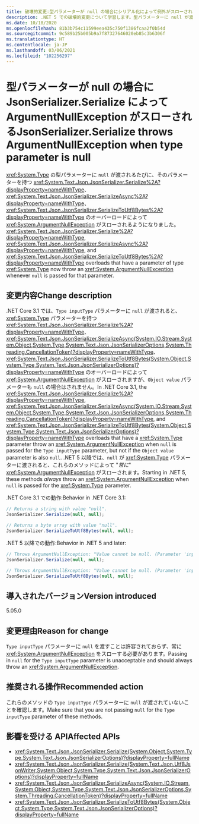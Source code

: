 ```yaml
---
title: 破壊的変更:型パラメーターが null の場合にシリアル化によって例外がスローされる
description: .NET 5 での破壊的変更について学習します。型パラメーターに null が渡されるたびに、そのパラメーターを持つ JsonSerialize シリアル化メソッドによって例外がスローされるようになりました。
ms.date: 10/18/2020
ms.openlocfilehash: 81b3b754c11599eea435c750f1386fcaa2f0b54d
ms.sourcegitcommit: 9c589b25b005b9a7f87327646020eb85c3b6306f
ms.translationtype: HT
ms.contentlocale: ja-JP
ms.lasthandoff: 03/06/2021
ms.locfileid: "102256297"
---
```

# <a name="jsonserializerserialize-throws-argumentnullexception-when-type-parameter-is-null"></a><span data-ttu-id="30e70-103">型パラメーターが null の場合に JsonSerializer.Serialize によって ArgumentNullException がスローされる</span><span class="sxs-lookup"><span data-stu-id="30e70-103">JsonSerializer.Serialize throws ArgumentNullException when type parameter is null</span></span>

<span data-ttu-id="30e70-104"><xref:System.Type> の型パラメーターに `null` が渡されるたびに、そのパラメーターを持つ <xref:System.Text.Json.JsonSerializer.Serialize%2A?displayProperty=nameWithType>、<xref:System.Text.Json.JsonSerializer.SerializeAsync%2A?displayProperty=nameWithType>、<xref:System.Text.Json.JsonSerializer.SerializeToUtf8Bytes%2A?displayProperty=nameWithType> のオーバーロードによって <xref:System.ArgumentNullException> がスローされるようになりました。</span><span class="sxs-lookup"><span data-stu-id="30e70-104"><xref:System.Text.Json.JsonSerializer.Serialize%2A?displayProperty=nameWithType>, <xref:System.Text.Json.JsonSerializer.SerializeAsync%2A?displayProperty=nameWithType>, and <xref:System.Text.Json.JsonSerializer.SerializeToUtf8Bytes%2A?displayProperty=nameWithType> overloads that have a parameter of type <xref:System.Type> now throw an <xref:System.ArgumentNullException> whenever `null` is passed for that parameter.</span></span>

## <a name="change-description"></a><span data-ttu-id="30e70-105">変更内容</span><span class="sxs-lookup"><span data-stu-id="30e70-105">Change description</span></span>

<span data-ttu-id="30e70-106">.NET Core 3.1 では、`Type inputType` パラメーターに `null` が渡されると、<xref:System.Type> パラメーターを持つ <xref:System.Text.Json.JsonSerializer.Serialize%2A?displayProperty=nameWithType>、<xref:System.Text.Json.JsonSerializer.SerializeAsync(System.IO.Stream,System.Object,System.Type,System.Text.Json.JsonSerializerOptions,System.Threading.CancellationToken)?displayProperty=nameWithType>、<xref:System.Text.Json.JsonSerializer.SerializeToUtf8Bytes(System.Object,System.Type,System.Text.Json.JsonSerializerOptions)?displayProperty=nameWithType> のオーバーロードによって <xref:System.ArgumentNullException> がスローされますが、`Object value` パラメーターも `null` の場合はされません。</span><span class="sxs-lookup"><span data-stu-id="30e70-106">In .NET Core 3.1, the <xref:System.Text.Json.JsonSerializer.Serialize%2A?displayProperty=nameWithType>, <xref:System.Text.Json.JsonSerializer.SerializeAsync(System.IO.Stream,System.Object,System.Type,System.Text.Json.JsonSerializerOptions,System.Threading.CancellationToken)?displayProperty=nameWithType>, and <xref:System.Text.Json.JsonSerializer.SerializeToUtf8Bytes(System.Object,System.Type,System.Text.Json.JsonSerializerOptions)?displayProperty=nameWithType> overloads that have a <xref:System.Type> parameter throw an <xref:System.ArgumentNullException> when `null` is passed for the `Type inputType` parameter, but not if the `Object value` parameter is also `null`.</span></span> <span data-ttu-id="30e70-107">.NET 5 以降では、`null` が <xref:System.Type> パラメーターに渡されると、これらのメソッドによって "*常に*" <xref:System.ArgumentNullException> がスローされます。</span><span class="sxs-lookup"><span data-stu-id="30e70-107">Starting in .NET 5, these methods *always* throw an <xref:System.ArgumentNullException> when `null` is passed for the <xref:System.Type> parameter.</span></span>

<span data-ttu-id="30e70-108">.NET Core 3.1 での動作:</span><span class="sxs-lookup"><span data-stu-id="30e70-108">Behavior in .NET Core 3.1:</span></span>

```csharp
// Returns a string with value "null".
JsonSerializer.Serialize(null, null);

// Returns a byte array with value "null".
JsonSerializer.SerializeToUtf8Bytes(null, null);
```

<span data-ttu-id="30e70-109">.NET 5 以降での動作:</span><span class="sxs-lookup"><span data-stu-id="30e70-109">Behavior in .NET 5 and later:</span></span>

```csharp
// Throws ArgumentNullException: "Value cannot be null. (Parameter 'inputType')".
JsonSerializer.Serialize(null, null);

// Throws ArgumentNullException: "Value cannot be null. (Parameter 'inputType')".
JsonSerializer.SerializeToUtf8Bytes(null, null);
```

## <a name="version-introduced"></a><span data-ttu-id="30e70-110">導入されたバージョン</span><span class="sxs-lookup"><span data-stu-id="30e70-110">Version introduced</span></span>

<span data-ttu-id="30e70-111">5.0</span><span class="sxs-lookup"><span data-stu-id="30e70-111">5.0</span></span>

## <a name="reason-for-change"></a><span data-ttu-id="30e70-112">変更理由</span><span class="sxs-lookup"><span data-stu-id="30e70-112">Reason for change</span></span>

<span data-ttu-id="30e70-113">`Type inputType` パラメーターに `null` を渡すことは許容されておらず、常に <xref:System.ArgumentNullException> をスローする必要があります。</span><span class="sxs-lookup"><span data-stu-id="30e70-113">Passing in `null` for the `Type inputType` parameter is unacceptable and should always throw an <xref:System.ArgumentNullException>.</span></span>

## <a name="recommended-action"></a><span data-ttu-id="30e70-114">推奨される操作</span><span class="sxs-lookup"><span data-stu-id="30e70-114">Recommended action</span></span>

<span data-ttu-id="30e70-115">これらのメソッドの `Type inputType` パラメーターに `null` が渡されていないことを確認します。</span><span class="sxs-lookup"><span data-stu-id="30e70-115">Make sure that you are not passing `null` for the `Type inputType` parameter of these methods.</span></span>

## <a name="affected-apis"></a><span data-ttu-id="30e70-116">影響を受ける API</span><span class="sxs-lookup"><span data-stu-id="30e70-116">Affected APIs</span></span>

- <xref:System.Text.Json.JsonSerializer.Serialize(System.Object,System.Type,System.Text.Json.JsonSerializerOptions)?displayProperty=fullName>
- <xref:System.Text.Json.JsonSerializer.Serialize(System.Text.Json.Utf8JsonWriter,System.Object,System.Type,System.Text.Json.JsonSerializerOptions)?displayProperty=fullName>
- <xref:System.Text.Json.JsonSerializer.SerializeAsync(System.IO.Stream,System.Object,System.Type,System.Text.Json.JsonSerializerOptions,System.Threading.CancellationToken)?displayProperty=fullName>
- <xref:System.Text.Json.JsonSerializer.SerializeToUtf8Bytes(System.Object,System.Type,System.Text.Json.JsonSerializerOptions)?displayProperty=fullName>

<!--

### Affected APIs

- `M:System.Text.Json.JsonSerializer.Serialize(System.Object,System.Type,System.Text.Json.JsonSerializerOptions)`
- `M:System.Text.Json.JsonSerializer.Serialize(System.Text.Json.Utf8JsonWriter,System.Object,System.Type,System.Text.Json.JsonSerializerOptions)`
- `M:System.Text.Json.JsonSerializer.SerializeAsync(System.IO.Stream,System.Object,System.Type,System.Text.Json.JsonSerializerOptions,System.Threading.CancellationToken)`
- `M:System.Text.Json.JsonSerializer.SerializeToUtf8Bytes(System.Object,System.Type,System.Text.Json.JsonSerializerOptions)`

### Category

Serialization

-->
